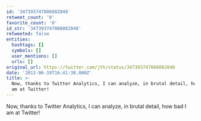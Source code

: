 ```yaml
---
id: '347393747086082048'
retweet_count: '0'
favorite_count: '0'
id_str: '347393747086082048'
retweeted: false
entities:
  hashtags: []
  symbols: []
  user_mentions: []
  urls: []
original_url: https://twitter.com/jth/status/347393747086082048
date: '2013-06-19T16:41:38.000Z'
title: >-
  Now, thanks to Twitter Analytics, I can analyze, in brutal detail, how bad I
  am at Twitter!
---
```


Now, thanks to Twitter Analytics, I can analyze, in brutal detail, how bad I am at Twitter!